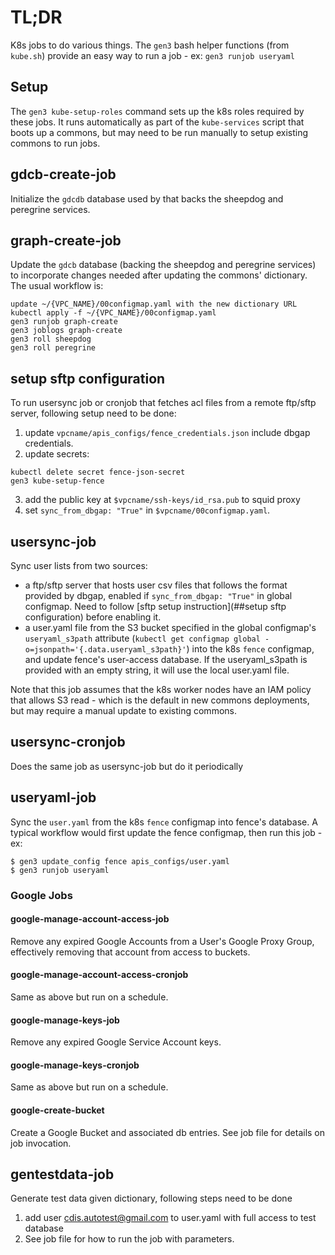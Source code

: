 # TL;DR

K8s jobs to do various things.  The `gen3` bash helper functions (from `kube.sh`) provide an easy way to run a job - ex: `gen3 runjob useryaml`

## Setup

The `gen3 kube-setup-roles` command sets up the k8s roles
required by these jobs.  It runs automatically as part of the `kube-services` script that
boots up a commons, but may need to be run manually to setup existing commons to run jobs.

## gdcb-create-job

Initialize the `gdcdb` database used by that backs the sheepdog and peregrine services.

## graph-create-job

Update the `gdcb` database (backing the sheepdog and peregrine services) to incorporate
changes needed after updating the commons' dictionary.  The usual workflow is:
```
update ~/{VPC_NAME}/00configmap.yaml with the new dictionary URL
kubectl apply -f ~/{VPC_NAME}/00configmap.yaml
gen3 runjob graph-create
gen3 joblogs graph-create
gen3 roll sheepdog
gen3 roll peregrine
```
## setup sftp configuration
To run usersync job or cronjob that fetches acl files from a remote ftp/sftp server, following setup need to be done:
1. update `vpcname/apis_configs/fence_credentials.json` include dbgap credentials.
2. update secrets:
```
kubectl delete secret fence-json-secret 
gen3 kube-setup-fence
```
3. add the public key at `$vpcname/ssh-keys/id_rsa.pub` to squid proxy
4. set `sync_from_dbgap: "True"` in `$vpcname/00configmap.yaml`.

## usersync-job

Sync user lists from two sources:
- a ftp/sftp server that hosts user csv files that follows the format provided by dbgap, enabled if `sync_from_dbgap: "True"` in global configmap. Need to follow [sftp setup instruction](##setup sftp configuration) before enabling it.
- a user.yaml file from the S3 bucket specified in the global configmap's `useryaml_s3path` attribute (`kubectl get configmap global -o=jsonpath='{.data.useryaml_s3path}'`) into the k8s `fence` configmap, and update fence's user-access database. If the useryaml_s3path is provided with an empty string, it will use the local user.yaml file.

Note that this job assumes that the k8s worker nodes have an IAM policy that allows S3 read -
which is the default in new commons deployments, but may require a manual update to existing commons.


## usersync-cronjob

Does the same job as usersync-job but do it periodically

## useryaml-job

Sync the `user.yaml` from the k8s `fence` configmap into fence's database.  A typical workflow would first update the fence configmap, then run this job - ex:
```
$ gen3 update_config fence apis_configs/user.yaml
$ gen3 runjob useryaml
```

### Google Jobs

#### google-manage-account-access-job

Remove any expired Google Accounts from a User's Google Proxy Group,
effectively removing that account from access to buckets.

#### google-manage-account-access-cronjob

Same as above but run on a schedule.

#### google-manage-keys-job

Remove any expired Google Service Account keys.

#### google-manage-keys-cronjob

Same as above but run on a schedule.

#### google-create-bucket

Create a Google Bucket and associated db entries. See job file for details
on job invocation.

## gentestdata-job

Generate test data given dictionary, following steps need to be done
 1. add user cdis.autotest@gmail.com to user.yaml with full access to test database
 2. See job file for how to run the job with parameters.

